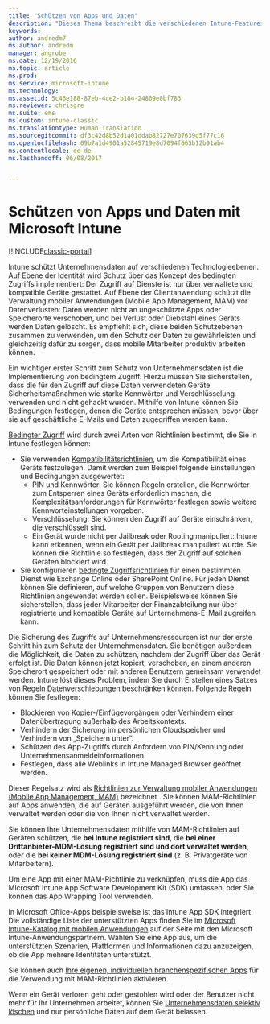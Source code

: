 ```yaml
---
title: "Schützen von Apps und Daten"
description: "Dieses Thema beschreibt die verschiedenen Intune-Features und -Funktionen, die Ihnen zum Schutz Ihrer Unternehmens-Apps und Daten zur Verfügung stehen."
keywords: 
author: andredm7
ms.author: andredm
manager: angrobe
ms.date: 12/19/2016
ms.topic: article
ms.prod: 
ms.service: microsoft-intune
ms.technology: 
ms.assetid: 5c46e188-87eb-4ce2-b184-24809e8bf783
ms.reviewer: chrisgre
ms.suite: ems
ms.custom: intune-classic
ms.translationtype: Human Translation
ms.sourcegitcommit: df3c42d8b52d1a01ddab82727e707639d5f77c16
ms.openlocfilehash: 09b7a1d4901a52845719e8d7094f665b12b91ab4
ms.contentlocale: de-de
ms.lasthandoff: 06/08/2017


---
```


# <a name="protect-apps-and-data-with-microsoft-intune"></a>Schützen von Apps und Daten mit Microsoft Intune

[!INCLUDE[classic-portal](../includes/classic-portal.md)]

Intune schützt Unternehmensdaten auf verschiedenen Technologieebenen. Auf Ebene der Identität wird Schutz über das Konzept des bedingten Zugriffs implementiert: Der Zugriff auf Dienste ist nur über verwaltete und kompatible Geräte gestattet. Auf Ebene der Clientanwendung schützt die Verwaltung mobiler Anwendungen (Mobile App Management, MAM) vor Datenverlusten: Daten werden nicht an ungeschützte Apps oder Speicherorte verschoben, und bei Verlust oder Diebstahl eines Geräts werden Daten gelöscht. Es empfiehlt sich, diese beiden Schutzebenen zusammen zu verwenden, um den Schutz der Daten zu gewährleisten und gleichzeitig dafür zu sorgen, dass mobile Mitarbeiter produktiv arbeiten können.

Ein wichtiger erster Schritt zum Schutz von Unternehmensdaten ist die Implementierung von bedingtem Zugriff. Hierzu müssen Sie sicherstellen, dass die für den Zugriff auf diese Daten verwendeten Geräte Sicherheitsmaßnahmen wie starke Kennwörter und Verschlüsselung verwenden und nicht gehackt wurden. Mithilfe von Intune können Sie Bedingungen festlegen, denen die Geräte entsprechen müssen, bevor über sie auf geschäftliche E-Mails und Daten zugegriffen werden kann.

[Bedingter Zugriff](restrict-access-to-email-and-o365-services-with-microsoft-intune.md) wird durch zwei Arten von Richtlinien bestimmt, die Sie in Intune festlegen können:
- Sie verwenden [Kompatibilitätsrichtlinien](introduction-to-device-compliance-policies-in-microsoft-intune.md), um die Kompatibilität eines Geräts festzulegen. Damit werden zum Beispiel folgende Einstellungen und Bedingungen ausgewertet:
  - PIN und Kennwörter: Sie können Regeln erstellen, die Kennwörter zum Entsperren eines Geräts erforderlich machen, die Komplexitätsanforderungen für Kennwörter festlegen sowie weitere Kennworteinstellungen vorgeben.
  - Verschlüsselung: Sie können den Zugriff auf Geräte einschränken, die verschlüsselt sind.
  - Ein Gerät wurde nicht per Jailbreak oder Rooting manipuliert: Intune kann erkennen, wenn ein Gerät per Jailbreak manipuliert wurde. Sie können die Richtlinie so festlegen, dass der Zugriff auf solchen Geräten blockiert wird.
- Sie konfigurieren [bedingte Zugriffsrichtlinien](restrict-access-to-email-and-o365-services-with-microsoft-intune.md) für einen bestimmten Dienst wie Exchange Online oder SharePoint Online. Für jeden Dienst können Sie definieren, auf welche Gruppen von Benutzern diese Richtlinien angewendet werden sollen. Beispielsweise können Sie sicherstellen, dass jeder Mitarbeiter der Finanzabteilung nur über registrierte und kompatible Geräte auf Unternehmens-E-Mail zugreifen kann.

Die Sicherung des Zugriffs auf Unternehmensressourcen ist nur der erste Schritt hin zum Schutz der Unternehmensdaten. Sie benötigen außerdem die Möglichkeit, die Daten zu schützen, nachdem der Zugriff über das Gerät erfolgt ist. Die Daten können jetzt kopiert, verschoben, an einem anderen Speicherort gespeichert oder mit anderen Benutzern gemeinsam verwendet werden. Intune löst dieses Problem, indem Sie durch Erstellen eines Satzes von Regeln Datenverschiebungen beschränken können. Folgende Regeln können Sie festlegen:
- Blockieren von Kopier-/Einfügevorgängen oder Verhindern einer Datenübertragung außerhalb des Arbeitskontexts.
- Verhindern der Sicherung im persönlichen Cloudspeicher und Verhindern von „Speichern unter“.
- Schützen des App-Zugriffs durch Anfordern von PIN/Kennung oder Unternehmensanmeldeinformationen.
- Festlegen, dass alle Weblinks in Intune Managed Browser geöffnet werden.

Dieser Regelsatz wird als [Richtlinien zur Verwaltung mobiler Anwendungen (Mobile App Management, MAM)](protect-app-data-using-mobile-app-management-policies-with-microsoft-intune.md) bezeichnet . Sie können MAM-Richtlinien auf Apps anwenden, die auf Geräten ausgeführt werden, die von Ihnen verwaltet werden oder die von Ihnen nicht verwaltet werden.  

Sie können Ihre Unternehmensdaten mithilfe von MAM-Richtlinien auf Geräten schützen, die **bei Intune registriert sind**, die **bei einer Drittanbieter-MDM-Lösung registriert sind und dort verwaltet werden**, oder die **bei keiner MDM-Lösung registriert sind** (z. B. Privatgeräte von Mitarbeitern).

Um eine App mit einer MAM-Richtlinie zu verknüpfen, muss die App das Microsoft Intune App Software Development Kit (SDK) umfassen, oder Sie können das App Wrapping Tool verwenden.

In Microsoft Office-Apps beispielsweise ist das Intune App SDK integriert. Die vollständige Liste der unterstützten Apps finden Sie im [Microsoft Intune-Katalog mit mobilen Anwendungen](https://www.microsoft.com/cloud-platform/microsoft-intune-apps) auf der Seite mit den Microsoft Intune-Anwendungspartnern. Wählen Sie eine App aus, um die unterstützten Szenarien, Plattformen und Informationen dazu anzuzeigen, ob die App mehrere Identitäten unterstützt.

Sie können auch [Ihre eigenen, individuellen branchenspezifischen Apps](/intune/apps-prepare-mobile-application-management) für die Verwendung mit MAM-Richtlinien aktivieren.

Wenn ein Gerät verloren geht oder gestohlen wird oder der Benutzer nicht mehr für Ihr Unternehmen arbeitet, können Sie [Unternehmensdaten selektiv löschen](wipe-managed-company-app-data-with-microsoft-intune.md) und nur persönliche Daten auf dem Gerät belassen.

